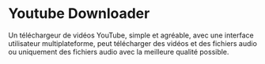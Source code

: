 # Youtube Downloader

Un téléchargeur de vidéos YouTube, simple et agréable, avec une interface utilisateur multiplateforme, peut télécharger des vidéos et des fichiers audio ou uniquement des fichiers audio avec la meilleure qualité possible.
